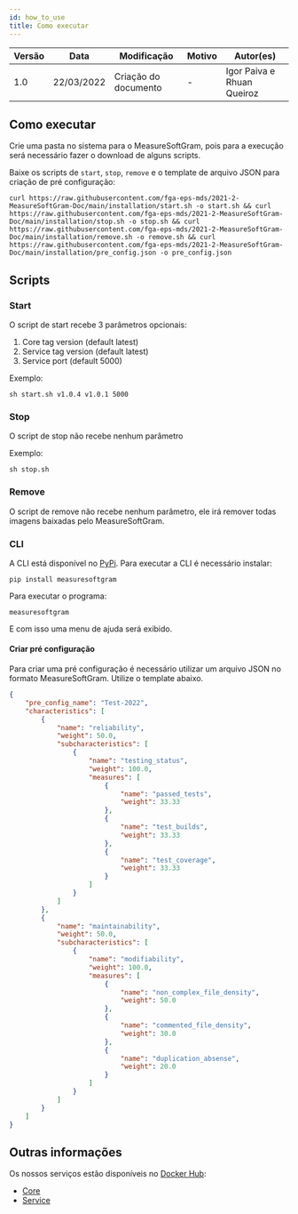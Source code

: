 ```yaml
---
id: how_to_use
title: Como executar
---
```


| Versão | Data       | Modificação                    | Motivo | Autor(es) |
| ------ | ---------- | ------------------------------ | ------ | ----- |
| 1.0    | 22/03/2022 | Criação do documento | - | Igor Paiva e Rhuan Queiroz |

## Como executar

Crie uma pasta no sistema para o MeasureSoftGram, pois para a execução será necessário fazer o download de alguns scripts.

Baixe os scripts de `start`, `stop`, `remove` e o template de arquivo JSON para criação de pré configuração:

```
curl https://raw.githubusercontent.com/fga-eps-mds/2021-2-MeasureSoftGram-Doc/main/installation/start.sh -o start.sh && curl https://raw.githubusercontent.com/fga-eps-mds/2021-2-MeasureSoftGram-Doc/main/installation/stop.sh -o stop.sh && curl https://raw.githubusercontent.com/fga-eps-mds/2021-2-MeasureSoftGram-Doc/main/installation/remove.sh -o remove.sh && curl https://raw.githubusercontent.com/fga-eps-mds/2021-2-MeasureSoftGram-Doc/main/installation/pre_config.json -o pre_config.json
```

## Scripts

### Start

O script de start recebe 3 parâmetros opcionais:

1. Core tag version (default latest)
2. Service tag version (default latest)
3. Service port (default 5000)

Exemplo:

```
sh start.sh v1.0.4 v1.0.1 5000
```

### Stop

O script de stop não recebe nenhum parâmetro

Exemplo:

```
sh stop.sh
```

### Remove

O script de remove não recebe nenhum parâmetro, ele irá remover todas imagens baixadas pelo MeasureSoftGram.

### CLI

A CLI está disponível no [PyPi](https://pypi.org/project/measuresoftgram/). Para executar a CLI é necessário instalar:

```
pip install measuresoftgram
```

Para executar o programa:

```
measuresoftgram
```

E com isso uma menu de ajuda será exibido.

#### Criar pré configuração

Para criar uma pré configuração é necessário utilizar um arquivo JSON no formato MeasureSoftGram. Utilize o template abaixo.

```json
{
    "pre_config_name": "Test-2022",
    "characteristics": [
        {
            "name": "reliability",
            "weight": 50.0,
            "subcharacteristics": [
                {
                    "name": "testing_status",
                    "weight": 100.0,
                    "measures": [
                        {
                            "name": "passed_tests",
                            "weight": 33.33
                        },
                        {
                            "name": "test_builds",
                            "weight": 33.33
                        },
                        {
                            "name": "test_coverage",
                            "weight": 33.33
                        }
                    ]
                }
            ]
        },
        {
            "name": "maintainability",
            "weight": 50.0,
            "subcharacteristics": [
                {
                    "name": "modifiability",
                    "weight": 100.0,
                    "measures": [
                        {
                            "name": "non_complex_file_density",
                            "weight": 50.0
                        },
                        {
                            "name": "commented_file_density",
                            "weight": 30.0
                        },
                        {
                            "name": "duplication_absense",
                            "weight": 20.0
                        }
                    ]
                }
            ]
        }
    ]
}
```

## Outras informações

Os nossos serviços estão disponíveis no [Docker Hub](https://hub.docker.com):

- [Core](https://hub.docker.com/repository/docker/measuresoftgram/core)
- [Service](https://hub.docker.com/repository/docker/measuresoftgram/service)
